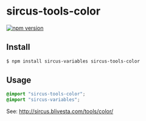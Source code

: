 # sircus-tools-color

[![npm version](https://img.shields.io/npm/v/sircus-tools-color.svg?style=flat)](https://www.npmjs.com/package/sircus-tools-color)


## Install

```bash
$ npm install sircus-variables sircus-tools-color
```

## Usage

```css
@import "sircus-tools-color";
@import "sircus-variables";
```

See: http://sircus.blivesta.com/tools/color/
